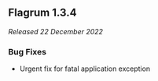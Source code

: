 ## Flagrum 1.3.4

_Released 22 December 2022_

### Bug Fixes

- Urgent fix for fatal application exception
